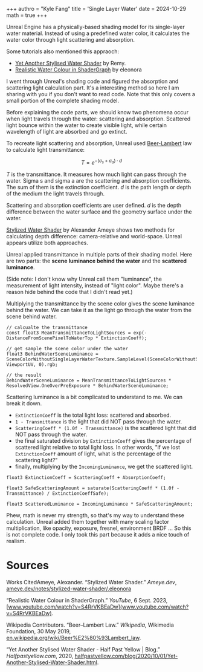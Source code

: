 +++
authro = "Kyle Fang"
title = 'Single Layer Water'
date = 2024-10-29
math = true
+++

Unreal Engine has a physically-based shading model for its single-layer water material. Instead of using a predefined water color, it calculates the water color through light scattering and absorption.

Some tutorials also mentioned this appraoch:
- [Yet Another Stylised Water Shader](https://halfpastyellow.com/blog/2020/10/01/Yet-Another-Stylised-Water-Shader.html) by Remy.
- [Realistic Water Colour in ShaderGraph](https://www.youtube.com/watch?v=S4RrVKBEaDw) by eleonora

I went through Unreal's shading code and figured the absorption and scattering light calculation part. It's a interesting method so here I am sharing with you if you don't want to read code. Note that this only covers a small portion of the complete shading model.

Before explaining the code parts, we should know two phenomena occur when light travels through the water: scattering and absorption. Scattered light bounce within the water to create visible light, while certain wavelength of light are absorbed and go extinct.

To recreate light scattering and absorption, Unreal used [Beer-Lambert](https://en.wikipedia.org/wiki/Beer%E2%80%93Lambert_law) law to calculate light transmittance:

$$T=e^{−(σ_s​+ σ_a​)⋅d}$$

$T$ is the transmittance. It measures how much light can pass through the water.
Sigma s and sigma a are the scattering and absorption coefficients. The sum of them is the extinction coefficient.
$d$ is the path length or depth of the medium the light travels through.

Scattering and absorption coefficients are user defined. $d$ is the depth difference between the water surface and the geometry surface under the water.

[Stylized Water Shader](https://ameye.dev/notes/stylized-water-shader/) by Alexander Ameye shows two methods for calculating depth difference: camera-relative and world-space.
Unreal appears utilize both approaches.

Unreal applied transmittance in multiple parts of their shading model. Here are two parts: the **scene luminance behind the water** and the **scattered luminance**.

(Side note: I don't know why Unreal call them "luminance", the measurement of light intensity, instead of "light color". Maybe there's a reason hide behind the code that I didn't read yet.)

Multiplying the transmittance by the scene color gives the scene luminance behind the water. We can take it as the light go through the water from the scene behind water.
```
// calcualte the transmittance
const float3 MeanTransmittanceToLightSources = exp(-DistanceFromScenePixelToWaterTop * ExtinctionCoeff);

// get sample the scene color under the water
float3 BehindWaterSceneLuminance = SceneColorWithoutSingleLayerWaterTexture.SampleLevel(SceneColorWithoutSingleLayerWaterSampler, ViewportUV, 0).rgb;

// the result 
BehindWaterSceneLuminance = MeanTransmittanceToLightSources * ResolvedView.OneOverPreExposure * BehindWaterSceneLuminance;
```


Scattering luminance is a bit complicated to understand to me. We can break it down. 
- `ExtinctionCoeff` is the total light loss: scattered and absorbed.
- `1 - Transmittance` is the light that did NOT pass through the water.
- `ScatteringCoeff * (1.0f - Transmittance)` is the scattered light that did NOT pass through the water.
- the final saturated division by `ExtinctionCoeff` gives the percentage of scattered light relative to total light loss. In other words, "if we lost `ExtinctionCoeff` amount of light, what is the percentage of the scattering light?"
- finally, multiplying by the `IncomingLuminance`, we get the scattered light.

```
float3 ExtinctionCoeff = ScatteringCoeff + AbsorptionCoeff;

float3 SafeScatteringAmount = saturate(ScatteringCoeff * (1.0f - Transmittance) / ExtinctionCoeffSafe);

float3 ScatteredLuminance = IncomingLuminance * SafeScatteringAmount;
```

Phew, math is never my strength, so that's my way to understand these calculation. Unreal added them together with many scaling factor multiplication, like opacity, exposure, fresnel, environment BRDF … So this is not complete code. I only took this part because it adds a nice touch of realism.


# Sources

Works CitedAmeye, Alexander. “Stylized Water Shader.” _Ameye.dev_, [ameye.dev/notes/stylized-water-shader/.eleonora](ameye.dev/notes/stylized-water-shader/.eleonora)

“Realistic Water Colour in ShaderGraph.” _YouTube_, 6 Sept. 2023, [www.youtube.com/watch?v=S4RrVKBEaDw](www.youtube.com/watch?v=S4RrVKBEaDw).

Wikipedia Contributors. “Beer–Lambert Law.” _Wikipedia_, Wikimedia Foundation, 30 May 2019, [en.wikipedia.org/wiki/Beer%E2%80%93Lambert_law](en.wikipedia.org/wiki/Beer%E2%80%93Lambert_law).

“Yet Another Stylised Water Shader - Half Past Yellow | Blog.” _Halfpastyellow.com_, 2020, [halfpastyellow.com/blog/2020/10/01/Yet-Another-Stylised-Water-Shader.html](halfpastyellow.com/blog/2020/10/01/Yet-Another-Stylised-Water-Shader.html).